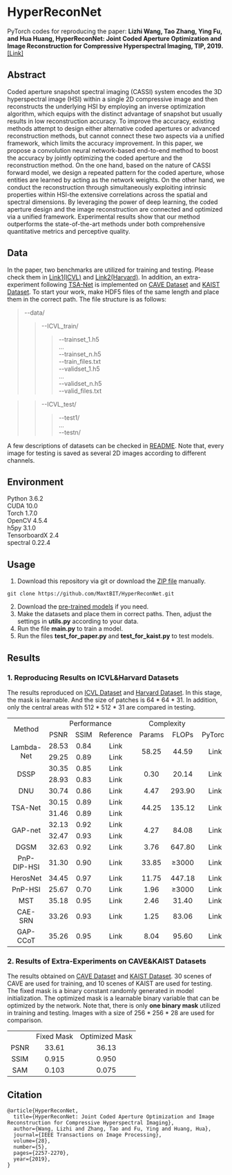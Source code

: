 # HyperReconNet
PyTorch codes for reproducing the paper: **Lizhi Wang, Tao Zhang, Ying Fu, and Hua Huang, HyperReconNet: Joint Coded Aperture Optimization and Image Reconstruction for Compressive Hyperspectral Imaging, TIP, 2019.**[[Link]](https://ieeexplore.ieee.org/document/8552450)

## Abstract
Coded aperture snapshot spectral imaging (CASSI) system encodes the 3D hyperspectral image (HSI) within a single 2D compressive image and then reconstructs the underlying HSI by employing an inverse optimization algorithm, which equips with the distinct advantage of snapshot but usually results in low reconstruction accuracy. To improve the accuracy, existing methods attempt to design either alternative coded apertures or advanced reconstruction methods, but cannot connect these two aspects via a unified framework, which limits the accuracy improvement. In this paper, we propose a convolution neural network-based end-to-end method to boost the accuracy by jointly optimizing the coded aperture and the reconstruction method. On the one hand, based on the nature of CASSI forward model, we design a repeated pattern for the coded aperture, whose entities are learned by acting as the network weights. On the other hand, we conduct the reconstruction through simultaneously exploiting intrinsic properties within HSI-the extensive correlations across the spatial and spectral dimensions. By leveraging the power of deep learning, the coded aperture design and the image reconstruction are connected and optimized via a unified framework. Experimental results show that our method outperforms the state-of-the-art methods under both comprehensive quantitative metrics and perceptive quality.

## Data
In the paper, two benchmarks are utilized for training and testing. Please check them in [Link1(ICVL)](http://icvl.cs.bgu.ac.il/hyperspectral/) and [Link2(Harvard)](http://vision.seas.harvard.edu/hyperspec/). In addition, an extra-experiment following [TSA-Net](https://link.springer.com/chapter/10.1007%2F978-3-030-58592-1_12) is implemented on [CAVE Dataset](https://www1.cs.columbia.edu/CAVE/projects/gap_camera/) and [KAIST Dataset](http://vclab.kaist.ac.kr/siggraphasia2017p1/). To start your work, make HDF5 files of the same length and place them in the correct path. The file structure is as follows:<br/>
>--data/<br/>
>>--ICVL_train/<br/>
>>>--trainset_1.h5<br/>
>>>...<br/>
>>>--trainset_n.h5<br/>
>>>--train_files.txt<br/>
>>>--validset_1.h5<br/>
>>>...<br/>
>>>--validset_n.h5<br/>
>>>--valid_files.txt<br/>

>>--ICVL_test/<br/>
>>>--test1/<br/>
>>>...<br/>
>>>--testn/<br/>

A few descriptions of datasets can be checked in [README](https://github.com/MaxtBIT/HyperReconNet/blob/main/data/readme.txt). Note that, every image for testing is saved as several 2D images according to different channels.

## Environment
Python 3.6.2<br/>
CUDA 10.0<br/>
Torch 1.7.0<br/>
OpenCV 4.5.4<br/>
h5py 3.1.0<br/>
TensorboardX 2.4<br/>
spectral 0.22.4<br/>

## Usage
1. Download this repository via git or download the [ZIP file](https://github.com/MaxtBIT/HyperReconNet/archive/refs/heads/main.zip) manually.
```
git clone https://github.com/MaxtBIT/HyperReconNet.git
```
2. Download the [pre-trained models](https://drive.google.com/file/d/1zUZyTnPl57O7iVLC1fvPAlfzOvwupqPT/view?usp=sharing) if you need.
3. Make the datasets and place them in correct paths. Then, adjust the settings in **utils.py** according to your data.
4. Run the file **main.py** to train a model.
5. Run the files **test_for_paper.py** and **test_for_kaist.py** to test models.

## Results
### 1. Reproducing Results on ICVL&Harvard Datasets
The results reproduced on [ICVL Dataset](http://icvl.cs.bgu.ac.il/hyperspectral/) and [Harvard Dataset](http://vision.seas.harvard.edu/hyperspec/). In this stage, the mask is learnable. And the size of patches is 64 * 64 * 31. In addition, only the central areas with 512 * 512 * 31 are compared in testing.
<table>
   <tr align = "center">
      <td rowspan="2">Method</td>
      <!-- <td colspan="1"></td> -->
      <td colspan="3">Performance</td>
      <td colspan="2">Complexity</td>  
      <td colspan="2">Code</td>  
   </tr>
   <tr align = "center">
      <td>PSNR</td>
      <td>SSIM</td>
      <td>Reference</td>
      <td>Params</td>
      <td>FLOPs</td>
      <td>PyTorch</td>
      <td>TensorFlow</td>
   </tr>
   <tr align = "center">
      <td rowspan="2">Lambda-Net</td>
      <td>28.53</td>
      <td>0.84</td>
      <td>Link</td>
      <td rowspan="2">58.25</td>
      <td rowspan="2">44.59</td>
      <td rowspan="2">Link</td>
      <td rowspan="2">Link</td>
   </tr>
   <tr align = "center">
      <td>29.25</td>
      <td>0.89</td>
      <td>Link</td>
   </tr>
   <tr align = "center">
      <td rowspan="2">DSSP</td>
      <td>30.35</td>
      <td>0.85</td>
      <td>Link</td>
      <td rowspan="2">0.30</td>
      <td rowspan="2">20.14</td>
      <td rowspan="2">Link</td>
      <td rowspan="2">Link</td>
   </tr>
   <tr align = "center">
      <td>28.93</td>
      <td>0.83</td>
      <td>Link</td>
   </tr>
   <tr align = "center">
      <td>DNU</td>
      <td>30.74</td>
      <td>0.86</td>
      <td>Link</td>
      <td>4.47</td>
      <td>293.90</td>
      <td>Link</td>
      <td>Link</td>
   </tr>
   <tr align = "center">
      <td rowspan="2">TSA-Net</td>
      <td>30.15</td>
      <td>0.89</td>
      <td>Link</td>
      <td rowspan="2">44.25</td>
      <td rowspan="2">135.12</td>
      <td rowspan="2">Link</td>
      <td rowspan="2">Link</td>
   </tr>
   <tr align = "center">
      <td>31.46</td>
      <td>0.89</td>
      <td>Link</td>
   </tr>
   <tr align = "center">
      <td rowspan="2">GAP-net</td>
      <td>32.13</td>
      <td>0.92</td>
      <td>Link</td>
      <td rowspan="2">4.27</td>
      <td rowspan="2">84.08</td>
      <td rowspan="2">Link</td>
      <td rowspan="2">Link</td>
   </tr>
   <tr align = "center">
      <td>32.47</td>
      <td>0.93</td>
      <td>Link</td>
   </tr>
   <tr align = "center">
      <td>DGSM</td>
      <td>32.63</td>
      <td>0.92</td>
      <td>Link</td>
      <td>3.76</td>
      <td>647.80</td>
      <td>Link</td>
      <td>Link</td>
   </tr>
   <tr align = "center">
      <td>PnP-DIP-HSI</td>
      <td>31.30</td>
      <td>0.90</td>
      <td>Link</td>
      <td>33.85</td>
      <td>≥3000</td>
      <td>Link</td>
      <td>Link</td>
   </tr>
   <tr align = "center">
      <td>HerosNet</td>
      <td>34.45</td>
      <td>0.97</td>
      <td>Link</td>
      <td>11.75</td>
      <td>447.18</td>
      <td>Link</td>
      <td>Link</td>
   </tr>
   <tr align = "center">
      <td>PnP-HSI</td>
      <td>25.67</td>
      <td>0.70</td>
      <td>Link</td>
      <td>1.96</td>
      <td>≥3000</td>
      <td>Link</td>
      <td>Link</td>
   </tr>
   <tr align = "center">
      <td>MST</td>
      <td>35.18</td>
      <td>0.95</td>
      <td>Link</td>
      <td>2.46</td>
      <td>31.40</td>
      <td>Link</td>
      <td>Link</td>
   </tr>
   <tr align = "center">
      <td>CAE-SRN</td>
      <td>33.26</td>
      <td>0.93</td>
      <td>Link</td>
      <td>1.25</td>
      <td>83.06</td>
      <td>Link</td>
      <td>Link</td>
   </tr>
   <tr align = "center">
      <td>GAP-CCoT</td>
      <td>35.26</td>
      <td>0.95</td>
      <td>Link</td>
      <td>8.04</td>
      <td>95.60</td>
      <td>Link</td>
      <td>Link</td>
   </tr>
</table>

### 2. Results of Extra-Experiments on CAVE&KAIST Datasets
The results obtained on [CAVE Dataset](https://www1.cs.columbia.edu/CAVE/projects/gap_camera/) and [KAIST Dataset](http://vclab.kaist.ac.kr/siggraphasia2017p1/). 30 scenes of CAVE are used for training, and 10 scenes of KAIST are used for testing. The fixed mask is a binary constant randomly generated in model initialization. The optimized mask is a learnable binary variable that can be optimized by the network. Note that, there is only **one binary mask** utilized in training and testing. Images with a size of 256 * 256 * 28 are used for comparison.
<table>
   <tr align = "center">
      <td></td>
      <td>Fixed Mask</td>
      <td>Optimized Mask</td>
   </tr>
   <tr align = "center">
      <td>PSNR</td>
      <td>33.61</td>
      <td>36.13</td>
   </tr>
   <tr align = "center">
      <td>SSIM</td>
      <td>0.915</td>
      <td>0.950</td>
   </tr>
   <tr align = "center">
      <td>SAM</td>
      <td>0.103</td>
      <td>0.075</td>
   </tr>
</table>

## Citation
```
@article{HyperReconNet,
  title={HyperReconNet: Joint Coded Aperture Optimization and Image Reconstruction for Compressive Hyperspectral Imaging},
  author={Wang, Lizhi and Zhang, Tao and Fu, Ying and Huang, Hua},
  journal={IEEE Transactions on Image Processing},
  volume={28},
  number={5},
  pages={2257-2270},
  year={2019},
}
```

